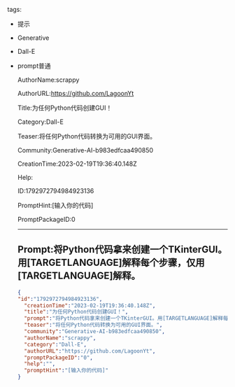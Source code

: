   tags: 
- 提示
- Generative
- Dall-E
- prompt普通

  AuthorName:scrappy

  AuthorURL:https://github.com/LagoonYt

  Title:为任何Python代码创建GUI！

  Category:Dall-E

  Teaser:将任何Python代码转换为可用的GUI界面。

  Community:Generative-AI-b983edfcaa490850

  CreationTime:2023-02-19T19:36:40.148Z

  Help:

  ID:1792972794984923136

  PromptHint:[输入你的代码]

  PromptPackageID:0

  ---

  ## Prompt:将Python代码拿来创建一个TKinterGUI。用[TARGETLANGUAGE]解释每个步骤，仅用[TARGETLANGUAGE]解释。

  ```json
  {
  "id":"1792972794984923136",
    "creationTime":"2023-02-19T19:36:40.148Z",
    "title":"为任何Python代码创建GUI！",
    "prompt":"将Python代码拿来创建一个TKinterGUI。用[TARGETLANGUAGE]解释每个步骤，仅用[TARGETLANGUAGE]解释。",
    "teaser":"将任何Python代码转换为可用的GUI界面。",
    "community":"Generative-AI-b983edfcaa490850",
    "authorName":"scrappy",
    "category":"Dall-E",
    "authorURL":"https://github.com/LagoonYt",
    "promptPackageID":"0",
    "help":"",
    "promptHint":"[输入你的代码]"
  }
  ```
